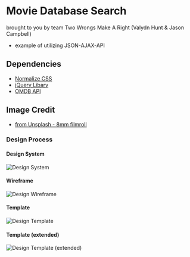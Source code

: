# Movie Database Search
brought to you by team Two Wrongs Make A Right (Valydn Hunt & Jason Campbell)

* example of utilizing JSON-AJAX-API

## Dependencies
* [Normalize CSS](https://necolas.github.io/normalize.css/)
* [jQuery Libary](https://jquery.com)
* [OMDB API](ttp://www.omdbapi.com/)

## Image Credit
* [from Unsplash - 8mm filmroll](https://unsplash.com/photos/WevidclYpdc)

### Design Process

#### Design System

![Design System](https://jcampbell18.github.io/moviesAPI/design/DesignSystem.png "Design System")

#### Wireframe

![Design Wireframe](https://jcampbell18.github.io/moviesAPI/design/DesignWireframe.png "Design Wireframe")

#### Template

![Design Template](https://jcampbell18.github.io/moviesAPI/design/DesignTemplate.png "Design Template")

#### Template (extended)

![Design Template (extended)](https://jcampbell18.github.io/moviesAPI/design/DesignTemplate2.png "Design Template (extended)")